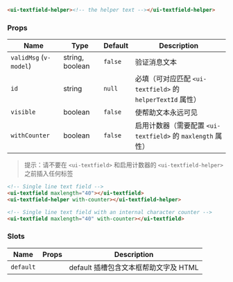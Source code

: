 ```html
<ui-textfield-helper><!-- the helper text --></ui-textfield-helper>
```

### Props

| Name                   | Type            | Default | Description                                                 |
| ---------------------- | --------------- | ------- | ----------------------------------------------------------- |
| `validMsg` (`v-model`) | string, boolean | `false` | 验证消息文本                                                |
| `id`                   | string          | `null`  | 必填（可对应匹配 `<ui-textfield>` 的 `helperTextId` 属性）  |
| `visible`              | boolean         | `false` | 使帮助文本永远可见                                          |
| `withCounter`          | boolean         | `false` | 启用计数器（需要配置 `<ui-textfield>` 的 `maxlength` 属性） |

> 提示：请不要在 `<ui-textfield>` 和启用计数器的 `<ui-textfield-helper>` 之前插入任何标签

```html
<!-- Single line text field -->
<ui-textfield maxlength="40"></ui-textfield>
<ui-textfield-helper with-counter></ui-textfield-helper>

<!-- Single line text field with an internal character counter -->
<ui-textfield maxlength="40" with-counter></ui-textfield>
```

### Slots

| Name      | Props | Description                           |
| --------- | ----- | ------------------------------------- |
| `default` |       | default 插槽包含文本框帮助文字及 HTML |
